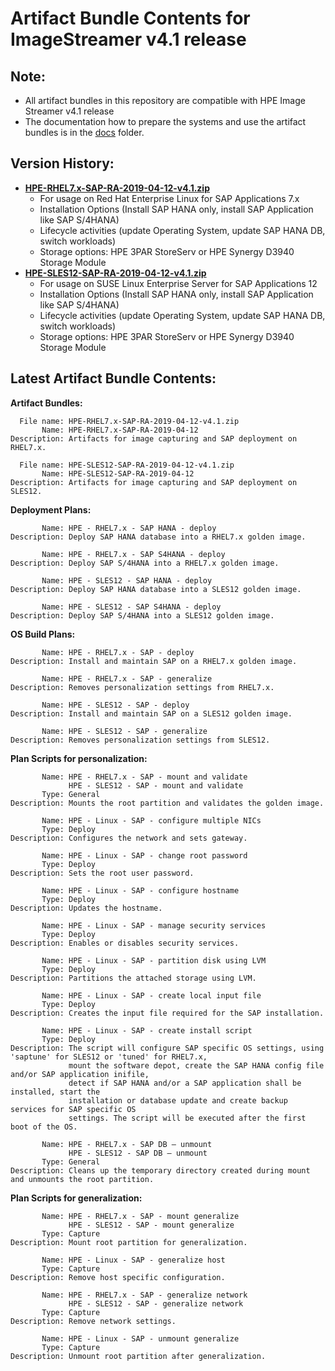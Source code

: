 # Artifact Bundle Contents for ImageStreamer v4.1 release

## Note:
- All artifact bundles in this repository are compatible with HPE Image Streamer v4.1 release
- The documentation how to prepare the systems and use the artifact bundles is in the [docs](../docs/) folder.

## Version History:
- **[HPE-RHEL7.x-SAP-RA-2019-04-12-v4.1.zip](HPE-RHEL7.x-SAP-RA-2019-04-12-v4.1.zip)**
  - For usage on Red Hat Enterprise Linux for SAP Applications 7.x
  - Installation Options (Install SAP HANA only, install SAP Application like SAP S/4HANA)
  - Lifecycle activities (update Operating System, update SAP HANA DB, switch workloads)
  - Storage options: HPE 3PAR StoreServ or HPE Synergy D3940 Storage Module
- **[HPE-SLES12-SAP-RA-2019-04-12-v4.1.zip](HPE-SLES12-SAP-RA-2019-04-12-v4.1.zip)**
  - For usage on SUSE Linux Enterprise Server for SAP Applications 12
  - Installation Options (Install SAP HANA only, install SAP Application like SAP S/4HANA)
  - Lifecycle activities (update Operating System, update SAP HANA DB, switch workloads)
  - Storage options: HPE 3PAR StoreServ or HPE Synergy D3940 Storage Module


## Latest Artifact Bundle Contents:

**Artifact Bundles:**

      File name: HPE-RHEL7.x-SAP-RA-2019-04-12-v4.1.zip
           Name: HPE-RHEL7.x-SAP-RA-2019-04-12
    Description: Artifacts for image capturing and SAP deployment on RHEL7.x.

      File name: HPE-SLES12-SAP-RA-2019-04-12-v4.1.zip
           Name: HPE-SLES12-SAP-RA-2019-04-12
    Description: Artifacts for image capturing and SAP deployment on SLES12.


**Deployment Plans:**

           Name: HPE - RHEL7.x - SAP HANA - deploy
    Description: Deploy SAP HANA database into a RHEL7.x golden image.

           Name: HPE - RHEL7.x - SAP S4HANA - deploy
    Description: Deploy SAP S/4HANA into a RHEL7.x golden image.

           Name: HPE - SLES12 - SAP HANA - deploy
    Description: Deploy SAP HANA database into a SLES12 golden image.

           Name: HPE - SLES12 - SAP S4HANA - deploy
    Description: Deploy SAP S/4HANA into a SLES12 golden image.


**OS Build Plans:**

           Name: HPE - RHEL7.x - SAP - deploy
    Description: Install and maintain SAP on a RHEL7.x golden image.

           Name: HPE - RHEL7.x - SAP - generalize
    Description: Removes personalization settings from RHEL7.x.

           Name: HPE - SLES12 - SAP - deploy
    Description: Install and maintain SAP on a SLES12 golden image. 

           Name: HPE - SLES12 - SAP - generalize
    Description: Removes personalization settings from SLES12.


**Plan Scripts for personalization:**

           Name: HPE - RHEL7.x - SAP - mount and validate
                 HPE - SLES12 - SAP - mount and validate
           Type: General
    Description: Mounts the root partition and validates the golden image.

           Name: HPE - Linux - SAP - configure multiple NICs
           Type: Deploy
    Description: Configures the network and sets gateway.

           Name: HPE - Linux - SAP - change root password
           Type: Deploy
    Description: Sets the root user password.

           Name: HPE - Linux - SAP - configure hostname
           Type: Deploy
    Description: Updates the hostname.

           Name: HPE - Linux - SAP - manage security services
           Type: Deploy
    Description: Enables or disables security services.

           Name: HPE - Linux - SAP - partition disk using LVM
           Type: Deploy
    Description: Partitions the attached storage using LVM.

           Name: HPE - Linux - SAP - create local input file
           Type: Deploy
    Description: Creates the input file required for the SAP installation.

           Name: HPE - Linux - SAP - create install script
           Type: Deploy
    Description: The script will configure SAP specific OS settings, using 'saptune' for SLES12 or 'tuned' for RHEL7.x,
                 mount the software depot, create the SAP HANA config file and/or SAP application inifile, 
                 detect if SAP HANA and/or a SAP application shall be installed, start the 
                 installation or database update and create backup services for SAP specific OS 
                 settings. The script will be executed after the first boot of the OS.

           Name: HPE - RHEL7.x - SAP DB – unmount
                 HPE - SLES12 - SAP DB – unmount
           Type: General
    Description: Cleans up the temporary directory created during mount and unmounts the root partition.


**Plan Scripts for generalization:**

           Name: HPE - RHEL7.x - SAP - mount generalize
                 HPE - SLES12 - SAP - mount generalize
           Type: Capture
    Description: Mount root partition for generalization.

           Name: HPE - Linux - SAP - generalize host
           Type: Capture
    Description: Remove host specific configuration.

           Name: HPE - RHEL7.x - SAP - generalize network
                 HPE - SLES12 - SAP - generalize network
           Type: Capture
    Description: Remove network settings.

           Name: HPE - Linux - SAP - unmount generalize
           Type: Capture
    Description: Unmount root partition after generalization.
